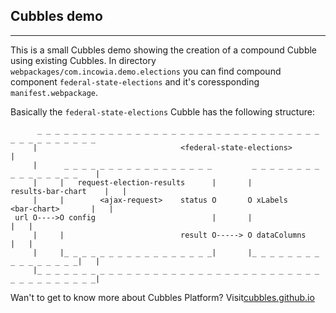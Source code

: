 ## Cubbles <federal-state-elections> demo

<hr/>

This is a small Cubbles demo showing the creation of a compound Cubble using existing Cubbles. In directory  `webpackages/com.incowia.demo.elections` you can find compound component `federal-state-elections` and it's coressponding `manifest.webpackage`.

Basically the `federal-state-elections` Cubble has the following structure:

```
      _ _ _ _ _ _ _ _ _ _ _ _ _ _ _ _ _ _ _ _ _ _ _ _ _ _ _ _ _ _ _ _ _ _ _ _ _ _ _ _ _ _
     |                                <federal-state-elections>                          |
     |      _ _ _ _ _ _ _ _ _ _ _ _ _ _ _ _ _         _ _ _ _ _ _ _ _ _ _ _ _ _ _ _ _    |
     |     |   request-election-results      |       |          results-bar-chart    |   |
     |     |        <ajax-request>    status O       O xLabels     <bar-chart>       |   |
 url O---->O config                          |       |                               |   |
     |     |                          result O-----> O dataColumns                   |   |
     |     |_ _ _ _ _ _ _ _ _ _ _ _ _ _ _ _ _|       |_ _ _ _ _ _ _ _ _ _ _ _ _ _ _ _|   |
     |_ _ _ _ _ _ _ _ _ _ _ _ _ _ _ _ _ _ _ _ _ _ _ _ _ _ _ _ _ _ _ _ _ _ _ _ _ _ _ _ _ _|

```

Wan't to get to know more about Cubbles Platform? Visit[cubbles.github.io](www.cubbles.github.io)
